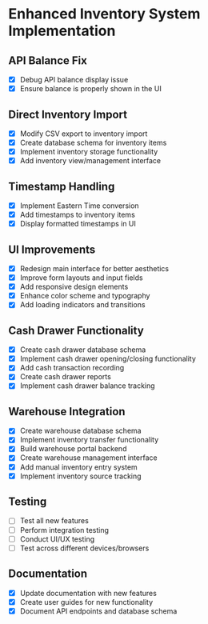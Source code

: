 # Enhanced Inventory System Implementation

## API Balance Fix
- [x] Debug API balance display issue
- [x] Ensure balance is properly shown in the UI

## Direct Inventory Import
- [x] Modify CSV export to inventory import
- [x] Create database schema for inventory items
- [x] Implement inventory storage functionality
- [x] Add inventory view/management interface

## Timestamp Handling
- [x] Implement Eastern Time conversion
- [x] Add timestamps to inventory items
- [x] Display formatted timestamps in UI

## UI Improvements
- [x] Redesign main interface for better aesthetics
- [x] Improve form layouts and input fields
- [x] Add responsive design elements
- [x] Enhance color scheme and typography
- [x] Add loading indicators and transitions

## Cash Drawer Functionality
- [x] Create cash drawer database schema
- [x] Implement cash drawer opening/closing functionality
- [x] Add cash transaction recording
- [x] Create cash drawer reports
- [x] Implement cash drawer balance tracking

## Warehouse Integration
- [x] Create warehouse database schema
- [x] Implement inventory transfer functionality
- [x] Build warehouse portal backend
- [x] Create warehouse management interface
- [x] Add manual inventory entry system
- [x] Implement inventory source tracking

## Testing
- [ ] Test all new features
- [ ] Perform integration testing
- [ ] Conduct UI/UX testing
- [ ] Test across different devices/browsers

## Documentation
- [x] Update documentation with new features
- [x] Create user guides for new functionality
- [x] Document API endpoints and database schema